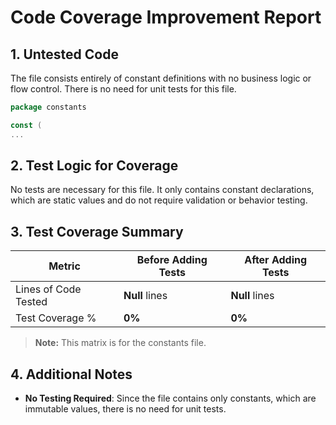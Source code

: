 
# **Code Coverage Improvement Report**

## **1. Untested Code**

The file consists entirely of constant definitions with no business logic or flow control. There is no need for unit tests for this file.

```go
package constants

const (
...
```

## **2. Test Logic for Coverage**

No tests are necessary for this file. It only contains constant declarations, which are static values and do not require validation or behavior testing.

## **3. Test Coverage Summary**

| Metric                | Before Adding Tests | After Adding Tests |
|-----------------------|---------------------|-------------------|
| Lines of Code Tested  | **Null** lines      | **Null** lines    |
| Test Coverage %       | **0%**              | **0%**            |

> **Note:** This matrix is for the constants file.

## **4. Additional Notes**

- **No Testing Required**: Since the file contains only constants, which are immutable values, there is no need for unit tests.

